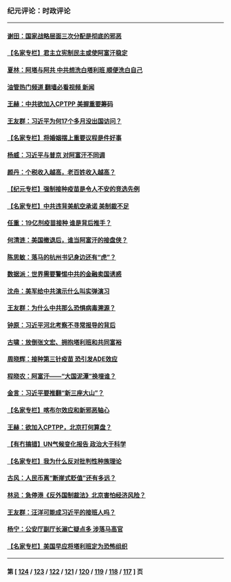### 纪元评论：时政评论
---
#### [谢田：国家战略层面三次分配是彻底的邪恶](../../pages/nsc1025/n13190280.md?08270330) 
#### [【名家专栏】君主立宪制民主或使阿富汗稳定](../../pages/nsc1025/n13189566.md?08270330) 
#### [夏林：阿塔与阿共 中共想洗白塔利班 顺便洗白自己](../../pages/nsc1025/n13189893.md?08270330) 
#### [油管热门频道 翻墙必看视频 新闻](ok?08270330)
#### [王赫：中共欲加入CPTPP 美握重要筹码](../../pages/nsc1025/n13188119.md?08270330) 
#### [王友群：习近平为何17个多月没出国访问？](../../pages/nsc1025/n13187771.md?08270330) 
#### [【名家专栏】将婚姻摆上重要议程是件好事](../../pages/nsc1025/n13187082.md?08270330) 
#### [杨威：习近平与普京 对阿富汗不同调](../../pages/nsc1025/n13187580.md?08270330) 
#### [颜丹：个税收入越高，老百姓收入越高？](../../pages/nsc1025/n13187591.md?08270330) 
#### [【纪元专栏】强制接种疫苗是令人不安的竞选先例](../../pages/nsc1025/n13182614.md?08270330) 
#### [【名家专栏】中共违背美航空承诺 美制裁不足](../../pages/nsc1025/n13186818.md?08270330) 
#### [任重：19亿剂疫苗接种 谁是背后推手？](../../pages/nsc1025/n13187552.md?08270330) 
#### [何清涟：美国撤退后，谁当阿富汗的接盘侠？](../../pages/nsc1025/n13186497.md?08270330) 
#### [陈思敏：落马的杭州书记身边还有“虎”？](../../pages/nsc1025/n13186393.md?08270330) 
#### [数据派：世界需要警惕中共的金融卖国诱惑](../../pages/nsc1025/n13186194.md?08270330) 
#### [沈舟：美军给中共演示什么叫实弹演习](../../pages/nsc1025/n13185376.md?08270330) 
#### [王友群：为什么中共那么恐惧病毒溯源？](../../pages/nsc1025/n13185213.md?08270330) 
#### [钟原：习近平河北考察不寻常报导的背后](../../pages/nsc1025/n13185175.md?08270330) 
#### [古啸：放倒张文宏、拥抱塔利班和共同富裕](../../pages/nsc1025/n13185099.md?08270330) 
#### [周晓辉：接种第三针疫苗 恐引发ADE效应](../../pages/nsc1025/n13185153.md?08270330) 
#### [程晓农：阿富汗——“大国泥潭”换埋谁？](../../pages/nsc1025/n13185042.md?08270330) 
#### [金言：习近平要推翻“新三座大山”？](../../pages/nsc1025/n13185068.md?08270330) 
#### [【名家专栏】喀布尔效应和新邪恶轴心](../../pages/nsc1025/n13184460.md?08270330) 
#### [王赫：欲加入CPTPP，北京打何算盘？](../../pages/nsc1025/n13183070.md?08270330) 
#### [【有冇搞错】UN气候变化报告 政治大于科学](../../pages/nsc1025/n13183633.md?08270330) 
#### [【名家专栏】我为什么反对批判性种族理论](../../pages/nsc1025/n13179356.md?08270330) 
#### [古风：人民币离“断崖式贬值”还有多远？](../../pages/nsc1025/n13183805.md?08270330) 
#### [林忌：急停港《反外国制裁法》北京害怕经济风险？](../../pages/nsc1025/n13182899.md?08270330) 
#### [王友群：汪洋可能成习近平的接班人吗？](../../pages/nsc1025/n13182734.md?08270330) 
#### [杨宁：公安厅副厅长溺亡疑点多 涉落马高官](../../pages/nsc1025/n13182458.md?08270330) 
#### [【名家专栏】美国早应将塔利班定为恐怖组织](../../pages/nsc1025/n13181966.md?08270330) 

---
#### 第 [ [124](./124.md?08270330) / [123](./123.md?08270330) / [122](./122.md?08270330) / [121](./121.md?08270330) / [120](./120.md?08270330) / [119](./119.md?08270330) / [118](./118.md?08270330) / [117](./117.md?08270330) ] 页
